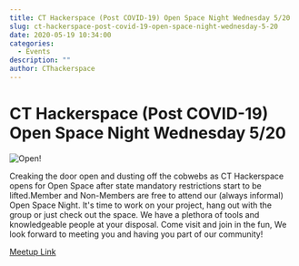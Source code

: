 ```yaml
---
title: CT Hackerspace (Post COVID-19) Open Space Night Wednesday 5/20
slug: ct-hackerspace-post-covid-19-open-space-night-wednesday-5-20
date: 2020-05-19 10:34:00
categories:
  - Events
description: ""
author: CThackerspace
---
```


# CT Hackerspace (Post COVID-19) Open Space Night Wednesday 5/20

![Open!](/uploads/2020/05/open-image.png)

Creaking the door open and dusting off the cobwebs as CT Hackerspace opens for Open Space after state mandatory restrictions start to be lifted.Member and Non-Members are free to attend our (always informal) Open Space Night. It's time to work on your project, hang out with the group or just check out the space. We have a plethora of tools and knowledgeable people at your disposal. Come visit and join in the fun, We look forward to meeting you and having you part of our community!

[Meetup Link](https://www.meetup.com/CT-Hackerspace/events/270639676/)
